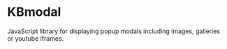 # KBmodal
JavaScript library for displaying popup modals including images, galleries or youtube iframes.
